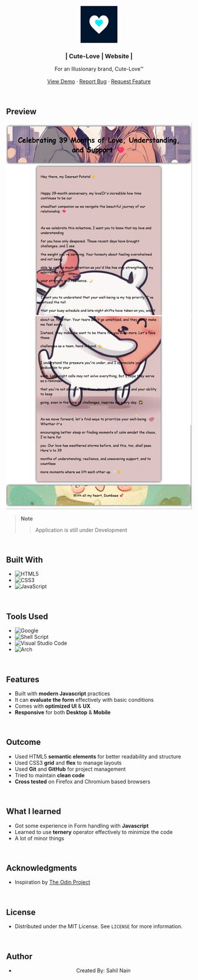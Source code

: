 <!-- PROJECT LOGO -->
<div align="center">
  <a href="https://sahiledu.github.io/Love-Website/">
    <img src="./assets/images/icon39.png" alt="Logo" width="100">
  </a>

<h3 align="center"><b>| Cute-Love | Website |</b></h3>

  <p align="center">
    For an Illusionary brand, Cute-Love™
    <br />
    <br />
    <a href="https://sahiledu.github.io/Love-Website/">View Demo</a>
    ·
    <a href="https://github.com/Sahiledu/Love-Website/issues">Report Bug</a>
    ·
    <a href="https://github.com/Sahiledu/Love-Website">Request Feature</a>
  </p>
</div>

<br>

<!-- ABOUT THE PROJECT -->
## Preview

<div align="center">
 <img src="./assets/md-images/preview_front39.png">
 <img src="./assets/md-images/preview_back39.png">
</div>

> **Note**  
>> Application is still under Development

<br>

## Built With

- ![HTML5](https://img.shields.io/badge/html5-%23E34F26.svg?style=for-the-badge&logo=html5&logoColor=white)   
- ![CSS3](https://img.shields.io/badge/css3-%231572B6.svg?style=for-the-badge&logo=css3&logoColor=white)   
- ![JavaScript](https://img.shields.io/badge/javascript-%23323330.svg?style=for-the-badge&logo=javascript&logoColor=%23F7DF1E)

<br>

## Tools Used

- ![Google](https://img.shields.io/badge/google-4285F4?style=for-the-badge&logo=google&logoColor=white)   
- ![Shell Script](https://img.shields.io/badge/Terminal-%23121011.svg?style=for-the-badge&logo=gnu-bash&logoColor=white)  
- ![Visual Studio Code](https://img.shields.io/badge/Visual%20Studio%20Code-0078d7.svg?style=for-the-badge&logo=visual-studio-code&logoColor=white)  
- ![Arch](https://img.shields.io/badge/Arch%20Linux-1793D1?logo=arch-linux&logoColor=fff&style=for-the-badge)

<br>

## Features

- Built with **modern Javascript** practices
- It can **evaluate the form** effectively with basic conditions
- Comes with **optimized UI** & **UX**
- **Responsive** for both **Desktop** & **Mobile**

<br>

## Outcome

* Used HTML5 **semantic elements** for better readability and structure
* Used CSS3 **grid** and **flex** to manage layouts
* Used **Git** and **GitHub** for project management
* Tried to maintain **clean code**
* **Cross tested** on Firefox and Chromium based browsers

<br>

## What I learned

* Got some experience in Form handling with **Javascript**
* Learned to use **ternery** operator effectively to minimize the code
* A lot of minor things

<br>

<!-- ACKNOWLEDGMENTS -->
## Acknowledgments

* Inspiration by [The Odin Project](https://www.theodinproject.com/)

<br>

<!-- LICENSE -->
## License

- Distributed under the MIT License. See `LICENSE` for more information.

<br>

<!-- CONTACT -->
## Author

<div align="center">

- Created By: Sahil Nain

</div>